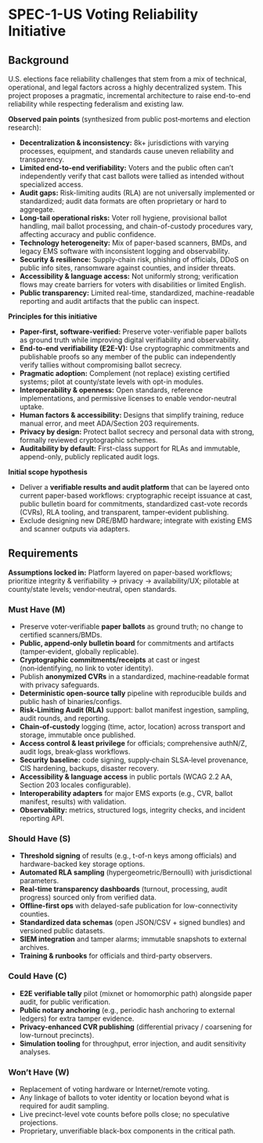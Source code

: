 # SPEC-1-US Voting Reliability Initiative

## Background

U.S. elections face reliability challenges that stem from a mix of technical, operational, and legal factors across a highly decentralized system. This project proposes a pragmatic, incremental architecture to raise end-to-end reliability while respecting federalism and existing law.

**Observed pain points** (synthesized from public post‑mortems and election research):

* **Decentralization & inconsistency:** 8k+ jurisdictions with varying processes, equipment, and standards cause uneven reliability and transparency.
* **Limited end-to-end verifiability:** Voters and the public often can’t independently verify that cast ballots were tallied as intended without specialized access.
* **Audit gaps:** Risk-limiting audits (RLA) are not universally implemented or standardized; audit data formats are often proprietary or hard to aggregate.
* **Long-tail operational risks:** Voter roll hygiene, provisional ballot handling, mail ballot processing, and chain-of-custody procedures vary, affecting accuracy and public confidence.
* **Technology heterogeneity:** Mix of paper-based scanners, BMDs, and legacy EMS software with inconsistent logging and observability.
* **Security & resilience:** Supply-chain risk, phishing of officials, DDoS on public info sites, ransomware against counties, and insider threats.
* **Accessibility & language access:** Not uniformly strong; verification flows may create barriers for voters with disabilities or limited English.
* **Public transparency:** Limited real-time, standardized, machine-readable reporting and audit artifacts that the public can inspect.

**Principles for this initiative**

* **Paper-first, software-verified:** Preserve voter-verifiable paper ballots as ground truth while improving digital verifiability and observability.
* **End-to-end verifiability (E2E-V):** Use cryptographic commitments and publishable proofs so any member of the public can independently verify tallies without compromising ballot secrecy.
* **Pragmatic adoption:** Complement (not replace) existing certified systems; pilot at county/state levels with opt-in modules.
* **Interoperability & openness:** Open standards, reference implementations, and permissive licenses to enable vendor-neutral uptake.
* **Human factors & accessibility:** Designs that simplify training, reduce manual error, and meet ADA/Section 203 requirements.
* **Privacy by design:** Protect ballot secrecy and personal data with strong, formally reviewed cryptographic schemes.
* **Auditability by default:** First-class support for RLAs and immutable, append-only, publicly replicated audit logs.

**Initial scope hypothesis**

* Deliver a **verifiable results and audit platform** that can be layered onto current paper-based workflows: cryptographic receipt issuance at cast, public bulletin board for commitments, standardized cast-vote records (CVRs), RLA tooling, and transparent, tamper‑evident publishing.
* Exclude designing new DRE/BMD hardware; integrate with existing EMS and scanner outputs via adapters.

## Requirements

**Assumptions locked in:** Platform layered on paper-based workflows; prioritize integrity & verifiability → privacy → availability/UX; pilotable at county/state levels; vendor‑neutral, open standards.

### Must Have (M)

* Preserve voter‑verifiable **paper ballots** as ground truth; no change to certified scanners/BMDs.
* **Public, append‑only bulletin board** for commitments and artifacts (tamper‑evident, globally replicable).
* **Cryptographic commitments/receipts** at cast or ingest (non‑identifying, no link to voter identity).
* Publish **anonymized CVRs** in a standardized, machine‑readable format with privacy safeguards.
* **Deterministic open-source tally** pipeline with reproducible builds and public hash of binaries/configs.
* **Risk‑Limiting Audit (RLA)** support: ballot manifest ingestion, sampling, audit rounds, and reporting.
* **Chain‑of‑custody** logging (time, actor, location) across transport and storage, immutable once published.
* **Access control & least privilege** for officials; comprehensive authN/Z, audit logs, break‑glass workflows.
* **Security baseline:** code signing, supply‑chain SLSA‑level provenance, CIS hardening, backups, disaster recovery.
* **Accessibility & language access** in public portals (WCAG 2.2 AA, Section 203 locales configurable).
* **Interoperability adapters** for major EMS exports (e.g., CVR, ballot manifest, results) with validation.
* **Observability:** metrics, structured logs, integrity checks, and incident reporting API.

### Should Have (S)

* **Threshold signing** of results (e.g., t-of-n keys among officials) and hardware-backed key storage options.
* **Automated RLA sampling** (hypergeometric/Bernoulli) with jurisdictional parameters.
* **Real-time transparency dashboards** (turnout, processing, audit progress) sourced only from verified data.
* **Offline-first ops** with delayed-safe publication for low-connectivity counties.
* **Standardized data schemas** (open JSON/CSV + signed bundles) and versioned public datasets.
* **SIEM integration** and tamper alarms; immutable snapshots to external archives.
* **Training & runbooks** for officials and third-party observers.

### Could Have (C)

* **E2E verifiable tally** pilot (mixnet or homomorphic path) alongside paper audit, for public verification.
* **Public notary anchoring** (e.g., periodic hash anchoring to external ledgers) for extra tamper evidence.
* **Privacy-enhanced CVR publishing** (differential privacy / coarsening for low-turnout precincts).
* **Simulation tooling** for throughput, error injection, and audit sensitivity analyses.

### Won’t Have (W)

* Replacement of voting hardware or Internet/remote voting.
* Any linkage of ballots to voter identity or location beyond what is required for audit sampling.
* Live precinct-level vote counts before polls close; no speculative projections.
* Proprietary, unverifiable black-box components in the critical path.
